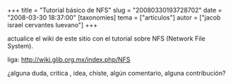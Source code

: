 +++
title = "Tutorial básico de NFS"
slug = "20080330193728702"
date = "2008-03-30 18:37:00"
[taxonomies]
tema = ["articulos"]
autor = ["jacob israel cervantes luevano"]
+++

actualice el wiki de este sitio con el tutorial sobre NFS (Network File
System).

liga:
<a href="http://wiki.glib.org.mx/index.php/NFS">http://wiki.glib.org.mx/index.php/NFS</a>

¿alguna duda, critica , idea, chiste, algún comentario, alguna
contribución?

